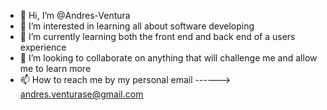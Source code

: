 - 👋 Hi, I’m @Andres-Ventura
- 👀 I’m interested in learning all about software developing
- 🌱 I’m currently learning both the front end and back end of a users experience
- 💞️ I’m looking to collaborate on anything that will challenge me and allow me to learn more
- 📫 How to reach me by my personal email  ------>  andres.venturase@gmail.com

<!---
Andres-Ventura/Andres-Ventura is a ✨ special ✨ repository because its `README.md` (this file) appears on your GitHub profile.
You can click the Preview link to take a look at your changes.
--->
